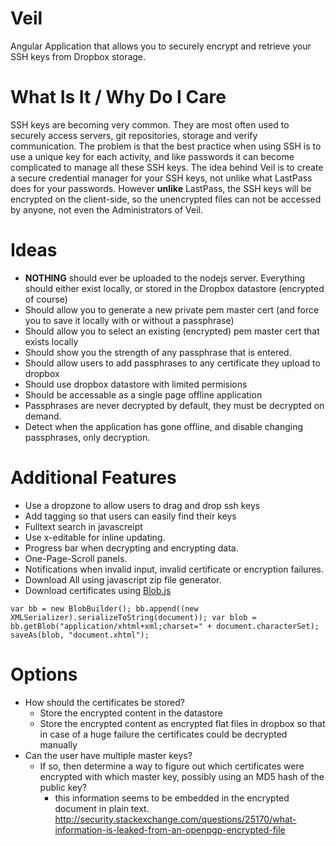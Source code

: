Veil
====

Angular Application that allows you to securely encrypt and retrieve your SSH keys from Dropbox storage. 

What Is It / Why Do I Care
====
SSH keys are becoming very common. They are most often used to securely access servers, git repositories, storage and verify communication.
The problem is that the best practice when using SSH is to use a unique key for each activity, and like passwords it can become complicated to manage all these SSH keys.
The idea behind Veil is to create a secure credential manager for your SSH keys, not unlike what LastPass does for your passwords.
However __unlike__ LastPass, the SSH keys will be encrypted on the client-side, so the unencrypted files can not be accessed by anyone, not even the Administrators of Veil.


Ideas
====

- __NOTHING__ should ever be uploaded to the nodejs server. Everything should either exist locally, or stored in the Dropbox datastore (encrypted of course)
- Should allow you to generate a new private pem master cert (and force you to save it locally with or without a passphrase)
- Should allow you to select an existing (encrypted) pem master cert that exists locally
- Should show you the strength of any passphrase that is entered. 
- Should allow users to add passphrases to any certificate they upload to dropbox
- Should use dropbox datastore with limited permisions
- Should be accessable as a single page offline application
- Passphrases are never decrypted by default, they must be decrypted on demand.
- Detect when the application has gone offline, and disable changing passphrases, only decryption.

Additional Features
====

- Use a dropzone to allow users to drag and drop ssh keys
- Add tagging so that users can easily find their keys
- Fulltext search in javascreipt
- Use x-editable for inline updating.
- Progress bar when decrypting and encrypting data.
- One-Page-Scroll panels.
- Notifications when invalid input, invalid certificate or encryption failures.
- Download All using javascript zip file generator.
- Download certificates using [Blob.js](https://github.com/eligrey/Blob.js/blob/master/Blob.js)

`var bb = new BlobBuilder();
 bb.append((new XMLSerializer).serializeToString(document));
 var blob = bb.getBlob("application/xhtml+xml;charset=" + document.characterSet);
 saveAs(blob, "document.xhtml");`

Options
====

- How should the certificates be stored? 
  - Store the encrypted content in the datastore
  - Store the encrypted content as encrypted flat files in dropbox so that in case of a huge failure the certificates could be decrypted manually
- Can the user have multiple master keys?
  - If so, then determine a way to figure out which certificates were encrypted with which master key, possibly using an MD5 hash of the public key?
    - this information seems to be embedded in the encrypted document in plain text. http://security.stackexchange.com/questions/25170/what-information-is-leaked-from-an-openpgp-encrypted-file

